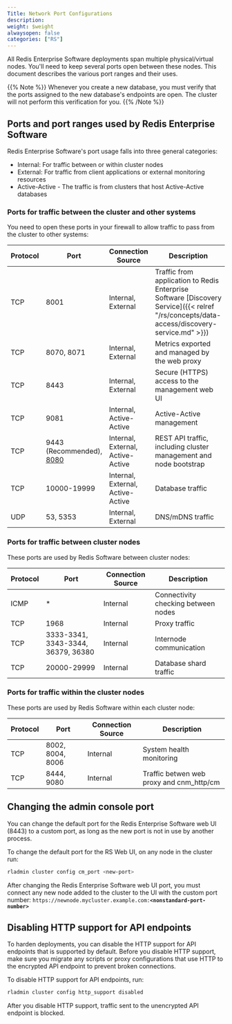 ```yaml
---
Title: Network Port Configurations
description:
weight: $weight
alwaysopen: false
categories: ["RS"]
---
```

All Redis Enterprise Software deployments span multiple physical/virtual nodes. You'll need to keep several ports open between these nodes. This document describes the various port ranges and their uses.

{{% Note %}}
Whenever you create a new database, you must verify that the ports assigned to the new database's endpoints are open. The cluster will not perform this verification for you. 
{{% /Note %}}

## Ports and port ranges used by Redis Enterprise Software

Redis Enterprise Software's port usage falls into three general categories:

- Internal: For traffic between or within cluster nodes
- External: For traffic from client applications or external monitoring resources
- Active-Active - The traffic is from clusters that host Active-Active databases

### Ports for traffic between the cluster and other systems

You need to open these ports in your firewall to allow traffic to pass from the cluster to other systems:

| Protocol | Port | Connection Source | Description |
|------------|-----------------|-----------------|-----------------|
| TCP | 8001 | Internal, External | Traffic from application to Redis Enterprise Software [Discovery Service]({{< relref "/rs/concepts/data-access/discovery-service.md" >}}) |
| TCP | 8070, 8071 | Internal, External | Metrics exported and managed by the web proxy |
| TCP | 8443 | Internal, External | Secure (HTTPS) access to the management web UI |
| TCP | 9081 | Internal, Active-Active | Active-Active management |
| TCP | 9443 (Recommended), [8080](#turning-off-http-support) | Internal, External, Active-Active | REST API traffic, including cluster management and node bootstrap |
| TCP | 10000-19999 | Internal, External, Active-Active | Database traffic |
| UDP | 53, 5353 | Internal, External | DNS/mDNS traffic |

### Ports for traffic between cluster nodes

These ports are used by Redis Software between cluster nodes:

| Protocol | Port | Connection Source | Description |
|------------|-----------------|-----------------|-----------------|
| ICMP | * | Internal | Connectivity checking between nodes |
| TCP | 1968 | Internal | Proxy traffic |
| TCP | 3333-3341, 3343-3344, 36379, 36380 | Internal | Internode communication |
| TCP | 20000-29999 | Internal | Database shard traffic |

### Ports for traffic within the cluster nodes

These ports are used by Redis Software within each cluster node:

| Protocol | Port | Connection Source | Description |
|------------|-----------------|-----------------|-----------------|
| TCP | 8002, 8004, 8006 | Internal | System health monitoring |
| TCP | 8444, 9080 | Internal | Traffic betwen web proxy and cnm_http/cm |

## Changing the admin console port

You can change the default port for the Redis Enterprise Software web UI (8443) to a custom port, as long as the new port is not in use by another process.

To change the default port for the RS Web UI, on any node in the cluster run:

```sh
rladmin cluster config cm_port <new-port>
```

After changing the Redis Enterprise Software web UI port, you must connect any new node added to the cluster to the UI with the custom port number:
`https://newnode.mycluster.example.com:`**`<nonstandard-port-number>`**

## Disabling HTTP support for API endpoints

To harden deployments, you can disable the HTTP support for API endpoints that is supported by default.
Before you disable HTTP support, make sure you migrate any scripts or proxy configurations that use HTTP to the encrypted API endpoint to prevent broken connections.

To disable HTTP support for API endpoints, run:

```sh
rladmin cluster config http_support disabled
```

After you disable HTTP support, traffic sent to the unencrypted API endpoint is blocked.

